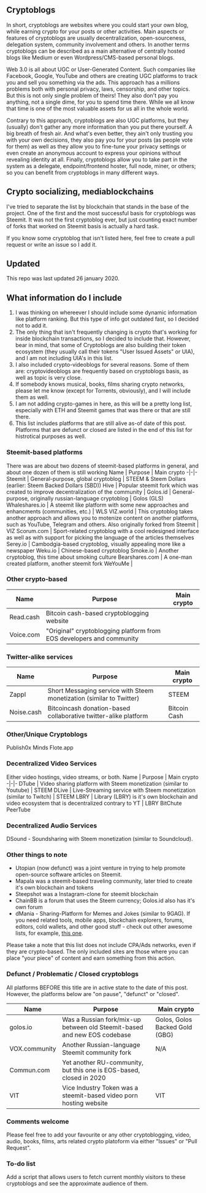 ## Cryptoblogs
In short, cryptoblogs are websites where you could start your own blog, while earning crypto for your posts or other activities. Main aspects or features of cryptoblogs are usually decentralization, open-sourceness, delegation system, community involvement and others. In another terms cryptoblogs can be described as a main alternative of centrally hosted blogs like Medium or even Wordpress/CMS-based personal blogs.

Web 3.0 is all about UGC or User-Generated Content. Such companies like Facebook, Google, YouTube and others are creating UGC platforms to track you and sell you something via the ads. This approach has a millions problems both with personal privacy, laws, censorship, and other topics. But this is not only single problem of theirs! They also don't pay you anything, not a single dime, for you to spend time there. While we all know that time is one of the most valuable assets for us all in the whole world.

Contrary to this approach, cryptoblogs are also UGC platforms, but they (usually) don't gather any more information than you put there yourself. A big breath of fresh air. And what's even better, they ain't only trusting you with your own decisions, they also pay you for your posts (as people vote for them) as well as they allow you to fine-tune your privacy settings or even create an anonymous account to express your opinions without revealing identity at all. Finally, cryptoblogs allow you to take part in the system as a delegate, endpoint/frontend hoster, full node, miner, or others; so you can benefit from cryptoblogs in many different ways.

## Crypto socializing, mediablockchains
I've tried to separate the list by blockchain that stands in the base of the project. One of the first and the most successful basis for cryptoblogs was Steemit. It was not the first cryptoblog ever, but just counting exact number of forks that worked on Steemit basis is actually a hard task. 

If you know some cryptoblog that isn't listed here, feel free to create a pull request or write an issue so I add it.

## Updated
This repo was last updated 26 january 2020. 

## What information do I include
1) I was thinking on whereever I should include some dynamic information like platform ranking. But this type of info got outdated fast, so I decided not to add it. 
2) The only thing that isn't frequently changing is crypto that's working for inside blockchain transactions, so I decided to include that. However, bear in mind, that some of Cryptoblogs are also building their token ecosystem (they usually call their tokens "User Issued Assets" or UIA), and I am not including UIA's in this list.
3) I also included crypto-videoblogs for several reasons. Some of them are: cryptovideoblogs are frequently based on cryptoblogs basis, as well as topic is very close.
4) If somebody knows musical, books, films sharing crypto networks, please let me know (except for Torrents, obviously), and I will include them as well.
5) I am not adding crypto-games in here, as this will be a pretty long list, especially with ETH and Steemit games that was there or that are still there.
6) This list includes platforms that are still alive as-of date of this post. Platforms that are defunct or closed are listed in the end of this list for histrotical purposes as well.

### Steemit-based platforms
There was are about two dozens of steemit-based platforms in general, and about one dozen of them is still working
Name | Purpose | Main crypto
-|-|-
Steemit | General-purpose, global cryptoblog | STEEM & Steem Dollars (earlier: Steem Backed Dollars (SBD))
Hive | Popular steemit fork which was created to improve decentralization of the community |
Golos.id | General-purpose, originally russian-language cryptoblog | Golos (GLS)
Whaleshares.io | A steemit like platform with some new approaches and enhancments (communities, etc.) | WLS
VIZ.world | This cryptoblog takes another approach and allows you to motenize content on another platforms, such as YouTube, Telegram and others. Also originally forked from Steemit | VIZ
Scorum.com | Sport-related cryptoblog with a cool redesigned interface as well as with support for picking the language of the articles themselves
Serey.io | Cambodgia-based cryptoblog, visually appealing more like a newspaper
Weku.io | Chinese-based cryptoblog
Smoke.io | Another cryptoblog, this time about smoking culture
Bearshares.com | A one-man created platform, another steemit fork
WeYouMe |
                                                         
### Other crypto-based
Name | Purpose | Main crypto
-|-|-
Read.cash | Bitcoin cash-based cryptoblogging website
Voice.com | "Original" cryptoblogging platform from EOS developers and community | 

### Twitter-alike services
Name | Purpose | Main crypto
-|-|-
Zappl | Short Messaging service with Steem monetization (similar to Twitter) | STEEM
Noise.cash | Bitcoincash donation-based collaborative twitter-alike platform | Bitcoin Cash

### Other/Unique Cryptoblogs
Publish0x
Minds
Flote.app

### Decentralized Video Services
Either video hostings, video streams, or both.
Name | Purpose | Main crypto
-|-|-
DTube | Video sharing platform with Steem monetization (similar to Youtube) | STEEM
DLive | Live-Streaming service with Steem monetization (similar to Twitch) | STEEM
LBRY | Library (LBRY) is it's own blockchain and video ecosystem that is decentralized contrary to YT | LBRY
BitChute
PeerTube

### Decentralized Audio Services
DSound - Soundsharing with Steem monetization (similar to Soundcloud).

### Other things to note
* Utopian (now defunct) was a joint venture in trying to help promote open-source software articles on Steemit.
* Mapala was a steemit-based traveling community, later tried to create it's own blockchain and tokens
* Steepshot was a Instagram-clone for steemit blockchain
* ChainBB is a forum that uses the Steem currency; Golos.id also has it's own forum
* dMania - Sharing-Platform for Memes and Jokes (similar to 9GAG).
If you need related tools, mobile apps, blockchain explorers, forums, editors, cold wallets, and other good stuff - check out other awesome lists, for example, [this one](https://github.com/sxiii/awesome-steem).

Please take a note that this list does not include CPA/Ads networks, even if they are crypto-based. The only included sites are those where you can place "your piece" of content and earn something from this action.

### Defunct / Problematic / Closed cryptoblogs
All platforms BEFORE this title are in active state to the date of this post. However, the platforms below are "on pause", "defunct" or "closed".

Name | Purpose | Main crypto
-|-|-
golos.io | Was a Russian fork/mix-up between old Steemit-based and new EOS codebase | Golos, Golos Backed Gold (GBG)
VOX.community | Another Russian-language Steemit community fork | N/A
Commun.com | Yet another RU-community, but this one is EOS-based, closed in 2020 |
VIT | Vice Industry Token was a steemit-based video porn hosting website | VIT
   
### Comments welcome
Please feel free to add your favourite or any other cryptoblogging, video, audio, books, films, arts related crypto platoform via either "Issues" or "Pull Request".

### To-do list
Add a script that allows users to fetch current monthly visitors to these cryptoblogs and see the approximate audience of them.
